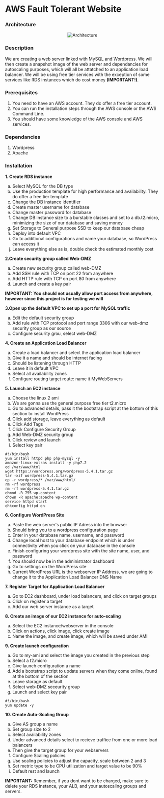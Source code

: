 # AWS Fault Tolerant Website

### Architecture
<p align="center"> <img src="https://lucid.app/publicSegments/view/f48de5e0-e4d8-44fc-aa4b-72b7696024bc/image.png" alt="Architecture" /> </p>

### Description
We are creating a web server linked with MySQL and Wordpress. We will then create a snapshot image of the web server and dependancies for autoscaling purposes, which will all be attatched to an application load balancer. We will be using free tier services with the exception of some services like RDS instances which do cost money **(IMPORTANT!)**.

### Prerequisites
1. You need to have an AWS account. They do offer a free tier account.
2. You can run the installation steps through the AWS console or the AWS Command Line.
3. You should have some knowledge of the AWS console and AWS services.

### Dependancies
1. Wordpress
2. Apache

### Installation
**1. Create RDS instance**

  <ol type="a">
    <li>Select MySQL for the DB type</li>
    <li>Use the production template for high performance and availability. They do offer a free tier template</li>
    <li>Change the DB instance identifier</li>
    <li>Create master username for database</li>
    <li>Change master password for database</li>
    <li>Change DB instance size to a burstable classes and set to a db.t2.micro, minimizing the size of our database and saving money</li>
    <li>Set Storage to General purpose SSD to keep our database cheap</li>
    <li>Deploy into default VPC</li>
    <li>Go to additional configurations and name your database, so WordPress can access it</li>
    <li>Leave everything else as is, double check the estimated monthly cost</li>
  </ol>

**2.Create security group called Web-DMZ**
  <ol type="a">
    <li>Create new security group called web-DMZ</li>
  <li>Add SSH rule with TCP on port 22 from anywhere</li>
  <li>Add HTTP rule with TCP on port 80 from anywhere</li>
  <li>Launch and create a key pair</li>
  </ol>

**IMPORTANT: You should not usually allow port access from anywhere, however since this project is for testing we will**

**3.Open up the default VPC to set up a port for MySQL traffic**
  <ol type="a">
    <li>Edit the default security group</li>
    <li>Add rule with TCP protocol and port range 3306 with our web-dmz security group as our source</li>
    <li>Configure security grou, select web-DMZ</li>
  </ol>
  
**4. Create an Application Load Balancer**
  <ol type="a">
    <li>Create a load balancer and select the application load balancer</li>
    <li>Give it a name and should be internet facing</li>
    <li>Should be listening through HTTP</li>
    <li>Leave it in default VPC</li>
    <li>Select all availability zones</li>
    <li>Configure routing target route: name it MyWebServers</li>
  </ol>
  
**5. Launch an EC2 instance**
  <ol type="a">
    <li>Choose the linux 2 ami</li>
    <li>We are gonna use the general purpose free tier t2.micro</li>
    <li>Go to advanced details, pass it the bootstrap script at the bottom of this section to install WordPress</li>
    <li>Click add storage, leave everything as default</li>
    <li>Click Add Tags</li>
    <li>Click Configure Security Group</li>
    <li>Add Web-DMZ security group</li>
    <li>Click review and launch</li>
    <li>Select key pair</li>
  </ol>
  
  ```
  #!/bin/bash
  yum install httpd php php-mysql -y
  amazon-linux-extras install -y php7.2
  cd /var/www/html
  wget https://wordpress.org/wordpress-5.4.1.tar.gz
  tar -xzf wordpress-5.4.1.tar.gz
  cp -r wordpress/* /var/www/html/
  rm -rf wordpress
  rm -rf wordpress-5.4.1.tar.gz
  chmod -R 755 wp-content
  chown -R apache:apache wp-content
  service httpd start
  chkconfig httpd on
  ```
  
**6. Configure WordPress Site**
  <ol type="a">
    <li>Paste the web server's public IP Adress into the browser</li>
    <li>Should bring you to a wordpress configuration page</li>
    <li>Enter in your database name, username, and password</li>
    <li>Change local host to your database endpoint which is under connectivity when you click on your database in the console</li>
    <li>Finish configuring your wordpress site with the site name, user, and password</li>
    <li>You should now be in the administrator dashboard</li>
    <li>Go to settings on the WordPress site</li>
    <li>Current WordPress URL is the webserver IP Address, we are going to change it to the Application Load Balancer DNS Name</li>
  </ol>

**7. Register Target for Application Load Balancer**
  <ol type="a">
    <li>Go to EC2 dashboard, under load balancers, and click on target groups</li>
    <li>Click on register a target</li>
    <li>Add our web server instance as a target</li>
  </ol>
  
**8. Create an image of our EC2 instance for auto-scaling**
  <ol type="a">
  <li>Select the EC2 instance/webserver in the console</li>
  <li>Click on actions, click image, click create image</li>
  <li>Name the image, and create image, which will be saved under AMI</li>
  </ol>
  
**9. Create launch configuration**
  <ol type="a">
  <li>Go to my-ami and select the image you created in the previous step</li>
  <li>Select a t2.micro</li>
  <li>Give launch configuration a name</li>
  <li>Add a bootstrap script to update servers when they come online, found at the bottom of the section</li>
  <li>Leave storage as default</li>
  <li>Select web-DMZ seceurity group</li>
  <li>Launch and select key pair</li>
  </ol>
  
  ```
  #!/bin/bash
  yum update -y
  ```
**10. Create Auto-Scaling Group**
  <ol type="a">
  <li>Give AS group a name</li>
  <li>Set group size to 2</li>
  <li>Select availability zones</li>
  <li>Under advanced details select to recieve traffice from one or more load balancers</li>
  <li>Then give the target group for your webservers</li>
  <li>Configure Scaling policies</li>
  <li>Use scaling policies to adjust the capacity, scale between 2 and 3</li>
  <li>Set metric type to be CPU utilization and target value to be 90%</li>
  <li>Default rest and launch</li>
  </ol>
  
**IMPORTANT:** Remember, if you dont want to be charged, make sure to delete your RDS instance, your ALB, and your autoscaling groups and servers.
